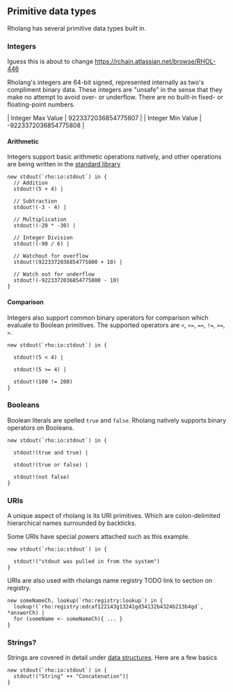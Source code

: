 ## Primitive data types

Rholang has several primitive data types built in.

### Integers
Iguess this is about to change https://rchain.atlassian.net/browse/RHOL-446

Rholang's integers are 64-bit signed, represented internally as two's compliment binary data. These integers are "unsafe" in the sense that they make no attempt to avoid over- or underflow. There are no built-in fixed- or floating-point numbers.

| Integer Max Value |  9223372036854775807 |
| Integer Min Value | -9223372036854775808 |

#### Arithmetic
Integers support basic arithmetic operations natively, and other operations are being written in the [standard library](https://github.com/JoshOrndorff/librho/UnsafeMath)

```rholang
new stdout(`rho:io:stdout`) in {
  // Addition
  stdout!(5 + 4) |

  // Subtraction
  stdout!(-3 - 4) |

  // Multiplication
  stdout!(-20 * -30) |

  // Integer Division
  stdout!(-90 / 6) |

  // Watchout for overflow
  stdout!(9223372036854775800 + 10) |

  // Watch out for underflow
  stdout!(-9223372036854775800 - 10)
}
```

#### Comparison
Integers also support common binary operators for comparison which evaluate to Boolean primitives. The supported operators are `<`, `<=`, `==`, `!=`, `>=`, `>`.

```rholang
new stdout(`rho:io:stdout`) in {

  stdout!(5 < 4) |

  stdout!(5 >= 4) |

  stdout!(100 != 200)
}
```

### Booleans
Boolean literals are spelled `true` and `false`. Rholang natively supports binary operators on Booleans.

```rholang
new stdout(`rho:io:stdout`) in {

  stdout!(true and true) |

  stdout!(true or false) |

  stdout!(not false)
}
```

### URIs
A unique aspect of rholang is its URI primitives. Which are colon-delimited hierarchical names surrounded by backticks.

Some URIs have special powers attached such as this example.
```rholang
new stdout(`rho:io:stdout`) in {

  stdout!("stdout was pulled in from the system")
}
```

URIs are also used with rholangs name registry TODO link to section on registry.
```rholang
new someNameCh, lookup(`rho:registry:lookup`) in {
  lookup!(`rho:registry:edcaf122143g13241gd34132b4324b213b4gd`, *answerCh) |
  for (someName <- someNameCh){ ... }
}
```


### Strings?
Strings are covered in detail under [data structures](../data_structures). Here are a few basics

```rholang
new stdout(`rho:io:stdout`) in {
  stdout!("String" ++ "Concatenation")|
}
```
